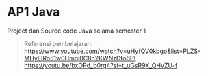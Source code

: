 # AP1 Java
Project dan Source code Java selama semester 1
> Referensi pembelajaran:\
> https://www.youtube.com/watch?v=uHyfQV0kbgo&list=PLZS-MHyEIRo51w0Hmqi0C8h2KWNzDfo6F\
> https://youtu.be/bxOPd_b0rg4?si=t_uGsR9X_QHvZU-f

